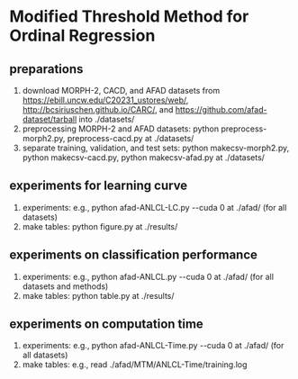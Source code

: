 # Modified Threshold Method for Ordinal Regression

## preparations
1. download MORPH-2, CACD, and AFAD datasets from https://ebill.uncw.edu/C20231_ustores/web/, http://bcsiriuschen.github.io/CARC/, and https://github.com/afad-dataset/tarball into ./datasets/
2. preprocessing MORPH-2 and AFAD datasets: python preprocess-morph2.py, preprocess-cacd.py at ./datasets/
3. separate training, validation, and test sets: python makecsv-morph2.py, python makecsv-cacd.py, python makecsv-afad.py at ./datasets/

## experiments for learning curve
1. experiments: e.g., python afad-ANLCL-LC.py --cuda 0 at ./afad/ (for all datasets)
2. make tables: python figure.py at ./results/

## experiments on classification performance
1. experiments: e.g., python afad-ANLCL.py --cuda 0 at ./afad/ (for all datasets and methods)
2. make tables: python table.py at ./results/

## experiments on computation time
1. experiments: e.g., python afad-ANLCL-Time.py --cuda 0 at ./afad/ (for all datasets)
2. make tables: e.g., read ./afad/MTM/ANLCL-Time/training.log